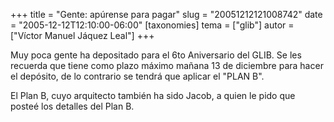 +++
title = "Gente: apúrense para pagar"
slug = "20051212121008742"
date = "2005-12-12T12:10:00-06:00"
[taxonomies]
tema = ["glib"]
autor = ["Víctor Manuel Jáquez Leal"]
+++

Muy poca gente ha depositado para el 6to Aniversario del GLIB. Se les
recuerda que tiene como plazo máximo mañana 13 de diciembre para hacer
el depósito, de lo contrario se tendrá que aplicar el "PLAN B".

<!-- more -->
El Plan B, cuyo arquitecto también ha sido Jacob, a quien le pido que
posteé los detalles del Plan B.

